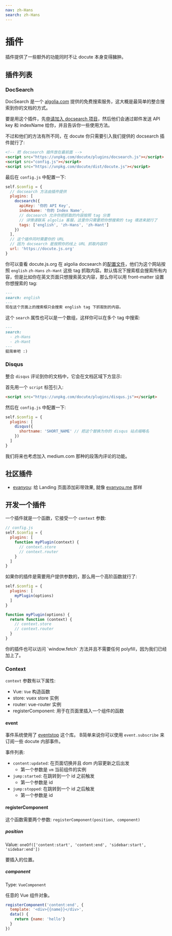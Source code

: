 ```yaml
---
nav: zh-Hans
search: zh-Hans
---
```


# 插件

插件提供了一些额外的功能同时不让 docute 本身变得臃肿。

## 插件列表

### DocSearch

DocSearch 是一个 [algolia.com](http://algolia.com) 提供的免费搜索服务，这大概是最简单的整合搜索到你的文档的方式。

要是用这个插件，先[申请加入 docsearch 项目](https://community.algolia.com/docsearch/)，然后他们会通过邮件发送 API key 和 indexName 给你，并且告诉你一些使用方法。

不过和他们的方法有所不同，在 docute 你只需要引入我们提供的 docsearch 插件就行了:

```html
<!-- 把 docsearch 插件放在最前面 -->
<script src="https://unpkg.com/docute/plugins/docsearch.js"></script>
<script src="config.js"></script>
<script src="https://unpkg.com/docute/dist/docute.js"></script>
```

最后在 `config.js` 中配置一下:

```js
self.$config = {
  // docsearch 方法由插件提供
  plugins: [
    docsearch({
      apiKey: '你的 API Key',
      indexName: '你的 Index Name',
      // docsearch 允许你把抓取的内容按照 tag 分类
      // 详情请联系 algolia 客服，这里你只需要把你想搜索的 tag 填进来就行了
      tags: ['english', 'zh-Hans', 'zh-Hant']
    })
  ],
  // 这个插件同时需要你的 URL
  // 因为 docsearch 是按照你的线上 URL 抓取内容的
  url: 'https://docute.js.org'
}
```

你可以查看 docute.js.org 在 algolia docsearch 的[配置文件](https://github.com/algolia/docsearch-configs/blob/master/configs/docute.json)，他们为这个网站按照 `english` `zh-Hans` `zh-Hant` 这些 tag 抓取内容。默认情况下搜索框会搜索所有内容，但是比如你在英文页面只想搜索英文内容，那么你可以用 front-matter 设置你想搜索的 tag:

```markdown
---
search: english
---
现在这个页面上的搜索框只会搜索 english tag 下抓取到的内容。
```

这个 `search` 属性也可以是一个数组，这样你可以在多个 tag 中搜索:

```markdown
---
search: 
  - zh-Hans
  - zh-Hant
---
挺简单吧 :)
```

### Disqus

整合 `disqus` 评论到你的文档中，它会在文档区域下方显示:

首先用一个 `script` 标签引入:

```html
<script src="https://unpkg.com/docute/plugins/disqus.js"></script>
```

然后在 `config.js` 中配置一下:

```js
self.$config = {
  plugins: [
    disqus({
      shortname: 'SHORT_NAME' // 把这个替换为你的 disqus 站点缩略名
    })
  ]
}
```

我们将来也考虑加入 medium.com 那种的段落内评论的功能。

## 社区插件

- [evanyou](https://github.com/egoist/docute-evanyou): 给 Landing 页面添加彩带效果, 就像 [evanyou.me](http://evanyou.me) 那样

## 开发一个插件

一个插件就是一个函数，它接受一个 `context` 参数:

```js
// config.js
self.$config = {
  plugins: [
    function myPlugin(context) {
      // context.store
      // context.router
    }
  ]
}
```

如果你的插件是需要用户提供参数的，那么用一个高阶函数就行了:

```js
self.$config = {
  plugins: [
    myPlugin(options)
  ]
}

function myPlugin(options) {
  return function (context) {
    // context.store
    // context.router
  }
}
```

<p class="tip">
  你的插件也可以访问 `window.fetch` 方法并且不需要任何 polyfill，因为我们已经加上了。
</p>

### Context

`context` 参数有以下属性:

- Vue: `Vue` 构造函数
- store: vuex store 实例
- router: vue-router 实例
- registerComponent: 用于在页面里插入一个组件的函数

#### event

事件系统使用了 [eventstop](https://github.com/egoist/eventstop) 这个库。 B简单来说你可以使用 `event.subscribe` 来订阅一些 docute 内部事件。

事件列表:

- `content:updated`: 在页面切换并且 dom 内容更新之后出发
  - 第一个参数是 `vm` 当前组件的实例
- `jump:started`: 在跳转到一个 id 之前触发
  - 第一个参数是 id
- `jump:stopped`: 在跳转到一个 id 之后触发
  - 第一个参数是 id

#### registerComponent

这个函数需要两个参数: `registerComponent(position, component)`

##### position

Value: `oneOf(['content:start', 'content:end', 'sidebar:start', 'sidebar:end'])`

要插入的位置。

##### component

Type: `VueComponent`

任意的 Vue 组件对象。

```js
registerComponent('content:end', {
  template: '<div>{{name}}</div>',
  data() {
    return {name: 'hello'}
  }
})
```

